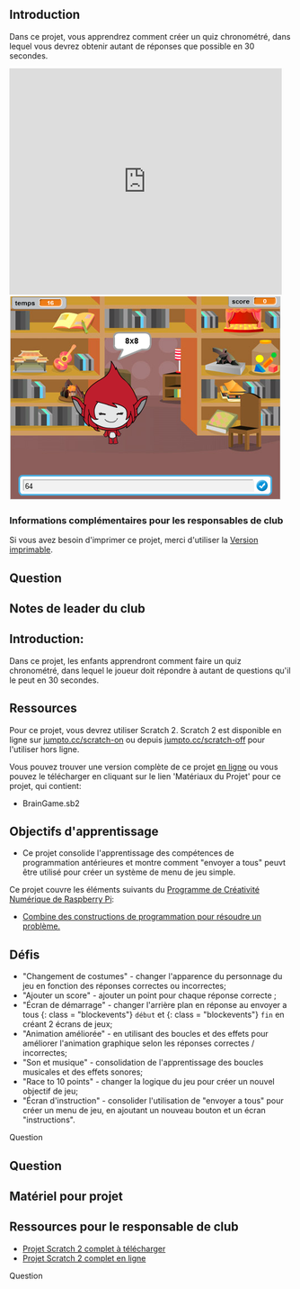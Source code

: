 ## Introduction

Dans ce projet, vous apprendrez comment créer un quiz chronométré, dans lequel vous devrez obtenir autant de réponses que possible en 30 secondes.

<div class="scratch-preview">
  <iframe allowtransparency="true" width="485" height="402" src="https://scratch.mit.edu/projects/embed/42225768/?autostart=false" frameborder="0"></iframe>
  <img src="images/brain-final.png">
</div>

### Informations complémentaires pour les responsables de club

Si vous avez besoin d'imprimer ce projet, merci d'utiliser la [Version imprimable](https://projects.raspberrypi.org/en/projects/brain-game/print).

## Question

## Notes de leader du club

## Introduction:

Dans ce projet, les enfants apprendront comment faire un quiz chronométré, dans lequel le joueur doit répondre à autant de questions qu'il le peut en 30 secondes.

## Ressources

Pour ce projet, vous devrez utiliser Scratch 2. Scratch 2 est disponible en ligne sur [jumpto.cc/scratch-on](http://jumpto.cc/scratch-on) ou depuis [jumpto.cc/scratch-off](http://jumpto.cc/scratch-off) pour l'utiliser hors ligne.

Vous pouvez trouver une version complète de ce projet [en ligne](http://scratch.mit.edu/projects/42225768/#editor) ou vous pouvez le télécharger en cliquant sur le lien 'Matériaux du Projet' pour ce projet, qui contient:

* BrainGame.sb2

## Objectifs d'apprentissage

* Ce projet consolide l'apprentissage des compétences de programmation antérieures et montre comment "envoyer a tous" peuvt être utilisé pour créer un système de menu de jeu simple.

Ce projet couvre les éléments suivants du [Programme de Créativité Numérique de Raspberry Pi](http://rpf.io/curriculum):

* [Combine des constructions de programmation pour résoudre un problème.](https://www.raspberrypi.org/curriculum/programming/builder)

## Défis

* "Changement de costumes" - changer l'apparence du personnage du jeu en fonction des réponses correctes ou incorrectes;
* "Ajouter un score" - ajouter un point pour chaque réponse correcte ;
* "Écran de démarrage" - changer l'arrière plan en réponse au envoyer a tous {: class = "blockevents"} `début` et {: class = "blockevents"} ` fin ` en créant 2 écrans de jeux;
* "Animation améliorée" - en utilisant des boucles et des effets pour améliorer l'animation graphique selon les réponses correctes / incorrectes;
* "Son et musique" - consolidation de l'apprentissage des boucles musicales et des effets sonores;
* "Race to 10 points" - changer la logique du jeu pour créer un nouvel objectif de jeu;
* "Écran d'instruction" - consolider l'utilisation de "envoyer a tous" pour créer un menu de jeu, en ajoutant un nouveau bouton et un écran "instructions".

Question

## Question

## Matériel pour projet

## Ressources pour le responsable de club

* [Projet Scratch 2 complet à télécharger](resources/BrainGame.sb2)
* [Projet Scratch 2 complet en ligne](http://scratch.mit.edu/projects/42225768/#editor)

Question